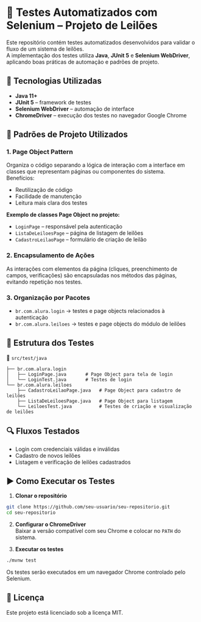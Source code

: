 # 🧪 Testes Automatizados com Selenium – Projeto de Leilões

Este repositório contém testes automatizados desenvolvidos para validar o fluxo de um sistema de leilões.  
A implementação dos testes utiliza **Java**, **JUnit 5** e **Selenium WebDriver**, aplicando boas práticas de automação e padrões de projeto.

## 🚀 Tecnologias Utilizadas

- **Java 11+**
- **JUnit 5** – framework de testes
- **Selenium WebDriver** – automação de interface
- **ChromeDriver** – execução dos testes no navegador Google Chrome

## 📐 Padrões de Projeto Utilizados

### 1. **Page Object Pattern**
Organiza o código separando a lógica de interação com a interface em classes que representam páginas ou componentes do sistema.  
Benefícios:
- Reutilização de código
- Facilidade de manutenção
- Leitura mais clara dos testes

**Exemplo de classes Page Object no projeto:**
- `LoginPage` – responsável pela autenticação
- `ListaDeLeiloesPage` – página de listagem de leilões
- `CadastroLeilaoPage` – formulário de criação de leilão

### 2. **Encapsulamento de Ações**
As interações com elementos da página (cliques, preenchimento de campos, verificações) são encapsuladas nos métodos das páginas, evitando repetição nos testes.

### 3. **Organização por Pacotes**
- `br.com.alura.login` → testes e page objects relacionados à autenticação
- `br.com.alura.leiloes` → testes e page objects do módulo de leilões

## 🧪 Estrutura dos Testes

📂 `src/test/java`  
```
├── br.com.alura.login
│   ├── LoginPage.java       # Page Object para tela de login
│   └── LoginTest.java       # Testes de login
└── br.com.alura.leiloes
    ├── CadastroLeilaoPage.java   # Page Object para cadastro de leilões
    ├── ListaDeLeiloesPage.java   # Page Object para listagem
    └── LeiloesTest.java          # Testes de criação e visualização de leilões
```

## 🔍 Fluxos Testados

- Login com credenciais válidas e inválidas
- Cadastro de novos leilões
- Listagem e verificação de leilões cadastrados

## ▶️ Como Executar os Testes

1. **Clonar o repositório**
```bash
git clone https://github.com/seu-usuario/seu-repositorio.git
cd seu-repositorio
```

2. **Configurar o ChromeDriver**  
Baixar a versão compatível com seu Chrome e colocar no `PATH` do sistema.

3. **Executar os testes**
```bash
./mvnw test
```

Os testes serão executados em um navegador Chrome controlado pelo Selenium.

## 📄 Licença
Este projeto está licenciado sob a licença MIT.
